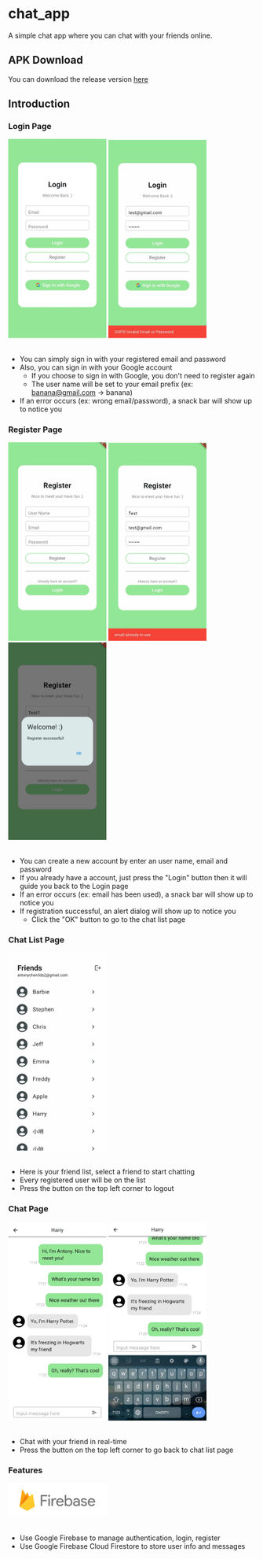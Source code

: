 # chat_app

A simple chat app where you can chat with your friends online.

## APK Download
You can download the release version [here](app-release.apk)

## Introduction

### Login Page

<div style="display:inline-block">
  <img src="image/Login_page.jpg" width="200"> <img src="image/Login_page_snack_bar.jpg" width="200">
</div>
<br/>
<br/>

- You can simply sign in with your registered email and password
- Also, you can sign in with your Google account
    - If you choose to sign in with Google, you don't need to register again 
    - The user name will be set to your email prefix (ex: banana@gmail.com -> banana)
- If an error occurs (ex: wrong email/password), a snack bar will show up to notice you

### Register Page

<div style="display:inline-block">
  <img src="image/Register_page.jpg" width="200"> <img src="image/Register_page_snack_bar.jpg" width="200"> <img src="image/Register_page_alert_dialog.jpg" width="200">
</div>
<br/>
<br/>

- You can create a new account by enter an user name, email and password
- If you already have a account, just press the "Login" button then it will guide you back to the Login page
- If an error occurs (ex: email has been used), a snack bar will show up to notice you
- If registration successful, an alert dialog will show up to notice you
    - Click the "OK" button to go to the chat list page

### Chat List Page

<div style="display:inline-block">
  <img src="image/Chat_list_page.jpg" width="200">
</div>
<br/>
<br/>

- Here is your friend list, select a friend to start chatting
- Every registered user will be on the list
- Press the button on the top left corner to logout

### Chat Page

<div style="display:inline-block">
  <img src="image/Chat_page.jpg" width="200"> <img src="image/Chat_page_with_keyboard.jpg" width="200">
</div>
<br/>
<br/>

- Chat with your friend in real-time
- Press the button on the top left corner to go back to chat list page

### Features

<div style="display:inline-block">
  <img src="image/Firebase_logo.png" width="200">
</div>
<br/>
<br/>

- Use Google Firebase to manage authentication, login, register
- Use Google Firebase Cloud Firestore to store user info and messages